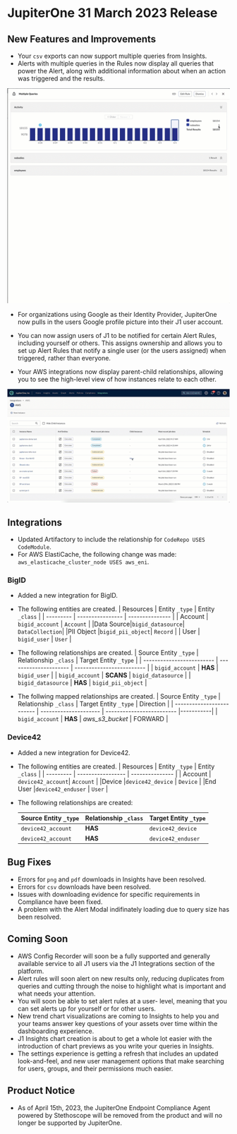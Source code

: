# JupiterOne 31 March 2023 Release

## New Features and Improvements
-   Your `csv` exports can now support multiple queries from Insights.
-   Alerts with multiple queries in the Rules now display all queries that power the Alert, along with additional information about when an action was triggered and the results. 

   ![](../assets/alertmodal.gif)
-   For organizations using Google as their Identity Provider, JupiterOne now pulls in the users Google profile picture into their J1 user account. 

- You can now assign users of J1 to be notified for certain Alert Rules, including yourself or others. This assigns ownership and allows you to set up Alert Rules that notify a single user (or the users assigned) when triggered, rather than everyone. 

-   Your AWS integrations now display parent-child relationships, allowing you to see the high-level view of how instances relate to each other. 

   ![](../assets/parentchild.gif)

## Integrations
- Updated Artifactory to include the relationship for `CodeRepo USES CodeModule`.
- For AWS ElastiCache, the following change was made: `aws_elasticache_cluster_node USES aws_eni`.
### BigID
- Added a new integration for BigID. 
- The following entities are created. 
   | Resources | Entity `_type`   | Entity `_class` |
   | --------- | ---------------- | --------------- |
   | Account   | `bigid_account`  |  `Account`      |
   |Data Source|`bigid_datasource`| `DataCollection`|
   |PII Object |`bigid_pii_object`| `Record`        |
   |  User     | `bigid_user`     | `User`          |

- The following relationships are created. 
    | Source Entity `_type`     | Relationship `_class` | Target Entity `_type`     |
    | ------------------------- | --------------------- | ------------------------- |
    | `bigid_account`           | **HAS**               | `bigid_user`              |
    | `bigid_account`           | **SCANS**             | `bigid_datasource`        |
    | `bigid_datasource`        | **HAS**               | `bigid_pii_object`        |    
   
 - The follwing mapped relationships are created.
    | Source Entity `_type`     | Relationship `_class` | Target Entity `_type`     | Direction |
    | ------------------------- | --------------------- | ------------------------- |-----------|
    | `bigid_account`           | **HAS**               | *aws_s3_bucket*           | FORWARD   |
    
### Device42
- Added a new integration for Device42.
- The following entities are created. 
 | Resources | Entity `_type`    | Entity `_class` |
 | --------- | ----------------- | --------------- |
 | Account   | `device42_account`|  `Account`      |
 |Device     |`device42_device`  | `Device`        |
 |End User   |`device42_enduser` | `User`          |

- The following relationships are created:

    | Source Entity `_type`     | Relationship `_class` | Target Entity `_type`     |
    | ------------------------- | --------------------- | ------------------------- |
    | `device42_account`        | **HAS**               | `device42_device`         |
    | `device42_account`        | **HAS**               | `device42_enduser`        |


## Bug Fixes
-  Errors for `png` and `pdf` downloads in Insights have been resolved. 
-  Errors for `csv` downloads have been resolved. 
-  Issues with downloading evidence for specific requirements in Compliance have been fixed. 
-  A problem with the Alert Modal indifinately loading due to query size has been resolved. 

## Coming Soon
- AWS Config Recorder will soon be a fully supported and generally available service to all J1 users via the J1 Integrations section of the platform.
- Alert rules will soon alert on new results only, reducing duplicates from queries and cutting through the noise to highlight what is important and what needs your attention. 
- You will soon be able to set alert rules at a user- level, meaning that you can set alerts up for yourself or for other users. 
- New trend chart visualizations are coming to Insights to help you and your teams answer key questions of your assets over time within the dashboarding experience. 
- J1 Insights chart creation is about to get a whole lot easier with the introduction of chart previews as you write your queries in Insights. 
- The settings experience is getting a refresh that includes an updated look-and-feel, and new user management options that make searching for users, groups, and their permissions much easier.

## Product Notice
- As of April 15th, 2023, the JupiterOne Endpoint Compliance Agent powered by Stethoscope will be removed from the product and will no longer be supported by JupiterOne.

